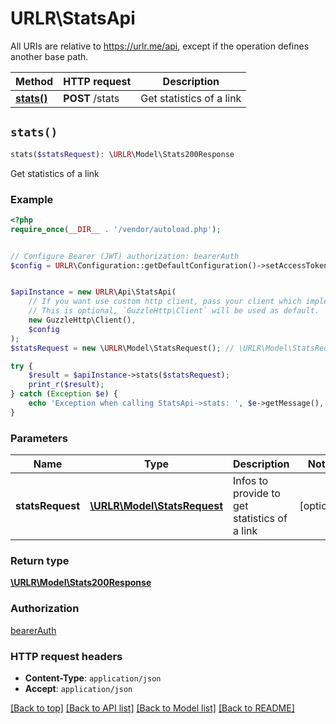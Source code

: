 # URLR\StatsApi

All URIs are relative to https://urlr.me/api, except if the operation defines another base path.

| Method | HTTP request | Description |
| ------------- | ------------- | ------------- |
| [**stats()**](StatsApi.md#stats) | **POST** /stats | Get statistics of a link |


## `stats()`

```php
stats($statsRequest): \URLR\Model\Stats200Response
```

Get statistics of a link

### Example

```php
<?php
require_once(__DIR__ . '/vendor/autoload.php');


// Configure Bearer (JWT) authorization: bearerAuth
$config = URLR\Configuration::getDefaultConfiguration()->setAccessToken('YOUR_ACCESS_TOKEN');


$apiInstance = new URLR\Api\StatsApi(
    // If you want use custom http client, pass your client which implements `GuzzleHttp\ClientInterface`.
    // This is optional, `GuzzleHttp\Client` will be used as default.
    new GuzzleHttp\Client(),
    $config
);
$statsRequest = new \URLR\Model\StatsRequest(); // \URLR\Model\StatsRequest | Infos to provide to get statistics of a link

try {
    $result = $apiInstance->stats($statsRequest);
    print_r($result);
} catch (Exception $e) {
    echo 'Exception when calling StatsApi->stats: ', $e->getMessage(), PHP_EOL;
}
```

### Parameters

| Name | Type | Description  | Notes |
| ------------- | ------------- | ------------- | ------------- |
| **statsRequest** | [**\URLR\Model\StatsRequest**](../Model/StatsRequest.md)| Infos to provide to get statistics of a link | [optional] |

### Return type

[**\URLR\Model\Stats200Response**](../Model/Stats200Response.md)

### Authorization

[bearerAuth](../../README.md#bearerAuth)

### HTTP request headers

- **Content-Type**: `application/json`
- **Accept**: `application/json`

[[Back to top]](#) [[Back to API list]](../../README.md#endpoints)
[[Back to Model list]](../../README.md#models)
[[Back to README]](../../README.md)
